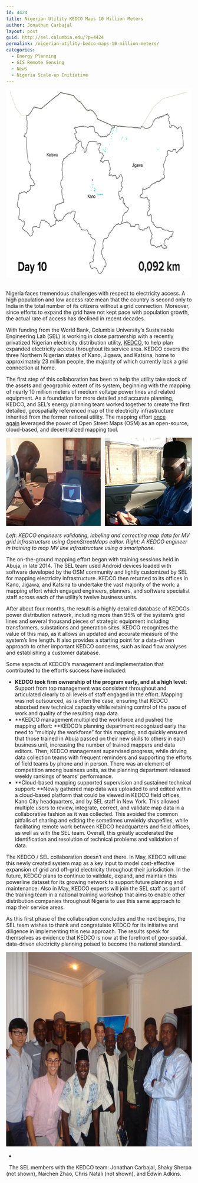 ```yaml
---
id: 4424
title: Nigerian Utility KEDCO Maps 10 Million Meters
author: Jonathan Carbajal
layout: post
guid: http://sel.columbia.edu/?p=4424
permalink: /nigerian-utility-kedco-maps-10-million-meters/
categories:
  - Energy Planning
  - GIS Remote Sensing
  - News
  - Nigeria Scale-up Initiative
---
```

<img class="alignnone size-full wp-image-4481" src="/assets/images/blog/2015/04/MV-mapping-KEDCO_BizUnits-v3-jh-2.gif" alt="Animated map" width="720" height="509" /> &nbsp;

Nigeria faces tremendous challenges with respect to electricity access. A high population and low access rate mean that the country is second only to India in the total number of its citizens without a grid connection. Moreover, since efforts to expand the grid have not kept pace with population growth, the actual rate of access has declined in recent decades.  &nbsp; 

With funding from the World Bank, Columbia University’s Sustainable Engineering Lab (SEL) is working in close partnership with a recently privatized Nigerian electricity distribution utility, [KEDCO][1], to help plan expanded electricity access throughout its service area. KEDCO covers the three Northern Nigerian states of Kano, Jigawa, and Katsina, home to approximately 23 million people, the majority of which currently lack a grid connection at home.  &nbsp; 

The first step of this collaboration has been to help the utility take stock of the assets and geographic extent of its system, beginning with the mapping of nearly 10 million meters of medium voltage power lines and related equipment. As a foundation for more detailed and accurate planning, KEDCO, and SEL’s energy planning team worked together to create the first detailed, geospatially referenced map of the electricity infrastructure inherited from the former national utility. The mapping effort [once again][2] leveraged the power of Open Street Maps (OSM) as an open-source, cloud-based, and decentralized mapping tool.  &nbsp; 

<img src="/assets/images/blog/2015/04/action_shots.png" alt="Action Shots" width="585" height="238" class="alignnone size-full wp-image-4503" />

*Left: KEDCO engineers validating, labeling and correcting map data for MV grid infrastructure using OpenStreetMaps editor. Right: A KEDCO engineer in training to map MV line infrastructure using a smartphone.*  &nbsp; 

The on-the-ground mapping effort began with training sessions held in Abuja, in late 2014. The SEL team used Android devices loaded with software developed by the OSM community and lightly customized by SEL for mapping electricity infrastructure. KEDCO then returned to its offices in Kano, Jigawa, and Katsina to undertake the vast majority of the work: a mapping effort which engaged engineers, planners, and software specialist staff across each of the utility’s twelve business units.  &nbsp; 

After about four months, the result is a highly detailed database of KEDCOs power distribution network, including more than 95% of the system’s grid lines and several thousand pieces of strategic equipment including transformers, substations and generation sites. KEDCO recognizes the value of this map, as it allows an updated and accurate measure of the system’s line length. It also provides a starting point for a data-driven approach to other important KEDCO concerns, such as load flow analyses and establishing a customer database.  &nbsp; 

Some aspects of KEDCO’s management and implementation that contributed to the effort’s success have included: 

  * **KEDCO took firm ownership of the program early, and at a high level:** Support from top management was consistent throughout and articulated clearly to all levels of staff engaged in the effort. Mapping was not outsourced, as is often the case, ensuring that KEDCO absorbed new technical capacity while retaining control of the pace of work and quality of the resulting map data.
  * **KEDCO management multiplied the workforce and pushed the mapping effort: **KEDCO’s planning department recognized early the need to “multiply the workforce” for this mapping, and quickly ensured that those trained in Abuja passed on their new skills to others in each business unit, increasing the number of trained mappers and data editors. Then, KEDCO management supervised progress, while driving data collection teams with frequent reminders and supporting the efforts of field teams by phone and in person. There was an element of competition among business units, as the planning department released weekly rankings of teams’ performance.
  * **Cloud-based mapping supported supervision and sustained technical support: **Newly gathered map data was uploaded to and edited within a cloud-based platform that could be viewed in KEDCO field offices, Kano City headquarters, and by SEL staff in New York. This allowed multiple users to review, integrate, correct, and validate map data in a collaborative fashion as it was collected. This avoided the common pitfalls of sharing and editing the sometimes unwieldy shapefiles, while facilitating remote work between KEDCO headquarters and field offices, as well as with the SEL team. Overall, this greatly accelerated the identification and resolution of technical problems and validation of data. &nbsp; 

The KEDCO / SEL collaboration doesn’t end there. In May, KEDCO will use this newly created system map as a key input to model cost-effective expansion of grid and off-grid electricity throughout their jurisdiction. In the future, KEDCO plans to continue to validate, expand, and maintain this powerline dataset for its growing network to support future planning and maintenance. Also in May, KEDCO experts will join the SEL staff as part of the training team in a national training workshop that aims to enable other distribution companies throughout Nigeria to use this same approach to map their service areas.  &nbsp; 

As this first phase of the collaboration concludes and the next begins, the SEL team wishes to thank and congratulate KEDCO for its initiative and diligence in implementing this new approach. The results speak for themselves as evidence that KEDCO is now at the forefront of geo-spatial, data-driven electricity planning poised to become the national standard.  &nbsp; 



<img src="/assets/images/blog/2015/04/DSC01927-700x525.jpg" alt="Group Picture" width="700" height="525" class="size-large wp-image-4502" />

* 

 &nbsp; The SEL members with the KEDCO team: Jonathan Carbajal, Shaky Sherpa (not shown), Naichen Zhao, Chris Natali (not shown), and Edwin Adkins. &nbsp;

 [1]: http://kedco-ng.net/
 [2]: http://sel.columbia.edu/a-way-forward-streamlining-power-grid-data-collection-with-openstreetmap/
